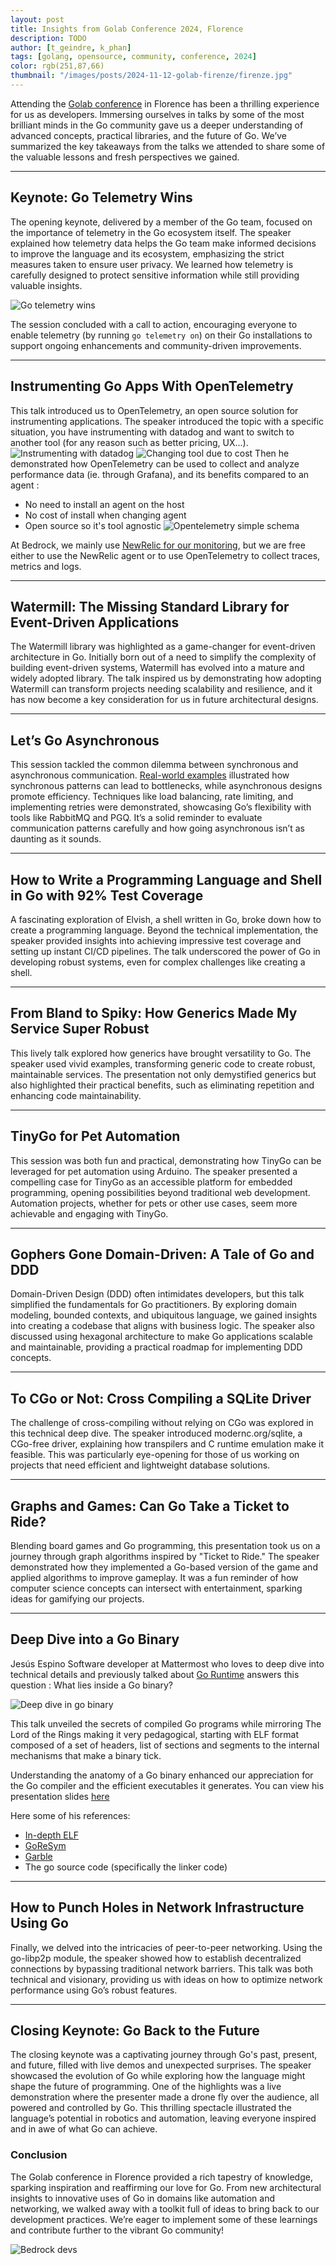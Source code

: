 ```yaml
---
layout: post
title: Insights from Golab Conference 2024, Florence
description: TODO
author: [t_geindre, k_phan]
tags: [golang, opensource, community, conference, 2024]
color: rgb(251,87,66)
thumbnail: "/images/posts/2024-11-12-golab-firenze/firenze.jpg"
---
```


Attending the [Golab conference](https://golab.io/) in Florence has been a thrilling experience for us as developers. Immersing ourselves in talks by some of the most brilliant minds in the Go community gave us a deeper understanding of advanced concepts, practical libraries, and the future of Go. We’ve summarized the key takeaways from the talks we attended to share some of the valuable lessons and fresh perspectives we gained.

---

## Keynote: Go Telemetry Wins

The opening keynote, delivered by a member of the Go team, focused on the importance of telemetry in the Go ecosystem itself. The speaker explained how telemetry data helps the Go team make informed decisions to improve the language and its ecosystem, emphasizing the strict measures taken to ensure user privacy. We learned how telemetry is carefully designed to protect sensitive information while still providing valuable insights.

![Go telemetry wins](/images/posts/2024-11-12-golab-firenze/go_telemetry_keynote.jpg)


The session concluded with a call to action, encouraging everyone to enable telemetry (by running `go telemetry on`) on their Go installations to support ongoing enhancements and community-driven improvements.


---

## Instrumenting Go Apps With OpenTelemetry

This talk introduced us to OpenTelemetry, an open source solution for instrumenting applications. The speaker introduced the topic with a specific situation, you have instrumenting with datadog and want to switch to another tool (for any reason such as better pricing, UX...).
![Instrumenting with datadog](/images/posts/2024-11-12-golab-firenze/instrumenting_with_datadog.jpg)
![Changing tool due to cost](/images/posts/2024-11-12-golab-firenze/changing_agent.jpg)
Then he demonstrated how OpenTelemetry can be used to collect and analyze performance data (ie. through Grafana), and its benefits compared to an agent :
- No need to install an agent on the host
- No cost of install when changing agent 
- Open source so it's tool agnostic
![Opentelemetry simple schema](/images/posts/2024-11-12-golab-firenze/opentelemtry_schema.avif)

At Bedrock, we mainly use [NewRelic for our monitoring](https://tech.bedrockstreaming.com/2024/10/03/enhancing-production-monitoring-with-newrelic.html), but we are free either to use the NewRelic agent or to use OpenTelemetry to collect traces, metrics and logs.

---

## Watermill: The Missing Standard Library for Event-Driven Applications

The Watermill library was highlighted as a game-changer for event-driven architecture in Go. Initially born out of a need to simplify the complexity of building event-driven systems, Watermill has evolved into a mature and widely adopted library. The talk inspired us by demonstrating how adopting Watermill can transform projects needing scalability and resilience, and it has now become a key consideration for us in future architectural designs.

---

## Let’s Go Asynchronous

This session tackled the common dilemma between synchronous and asynchronous communication. [Real-world examples](https://github.com/kedlas/presentations/tree/main/2024-golab-florence_lets_go_async/sync/http) illustrated how synchronous patterns can lead to bottlenecks, while asynchronous designs promote efficiency. Techniques like load balancing, rate limiting, and implementing retries were demonstrated, showcasing Go’s flexibility with tools like RabbitMQ and PGQ. It’s a solid reminder to evaluate communication patterns carefully and how going asynchronous isn’t as daunting as it sounds.

---

## How to Write a Programming Language and Shell in Go with 92% Test Coverage

A fascinating exploration of Elvish, a shell written in Go, broke down how to create a programming language. Beyond the technical implementation, the speaker provided insights into achieving impressive test coverage and setting up instant CI/CD pipelines. The talk underscored the power of Go in developing robust systems, even for complex challenges like creating a shell.

---

## From Bland to Spiky: How Generics Made My Service Super Robust

This lively talk explored how generics have brought versatility to Go. The speaker used vivid examples, transforming generic code to create robust, maintainable services. The presentation not only demystified generics but also highlighted their practical benefits, such as eliminating repetition and enhancing code maintainability.

---

## TinyGo for Pet Automation

This session was both fun and practical, demonstrating how TinyGo can be leveraged for pet automation using Arduino. The speaker presented a compelling case for TinyGo as an accessible platform for embedded programming, opening possibilities beyond traditional web development. Automation projects, whether for pets or other use cases, seem more achievable and engaging with TinyGo.

---

## Gophers Gone Domain-Driven: A Tale of Go and DDD

Domain-Driven Design (DDD) often intimidates developers, but this talk simplified the fundamentals for Go practitioners. By exploring domain modeling, bounded contexts, and ubiquitous language, we gained insights into creating a codebase that aligns with business logic. The speaker also discussed using hexagonal architecture to make Go applications scalable and maintainable, providing a practical roadmap for implementing DDD concepts.

---

## To CGo or Not: Cross Compiling a SQLite Driver

The challenge of cross-compiling without relying on CGo was explored in this technical deep dive. The speaker introduced modernc.org/sqlite, a CGo-free driver, explaining how transpilers and C runtime emulation make it feasible. This was particularly eye-opening for those of us working on projects that need efficient and lightweight database solutions.

---

## Graphs and Games: Can Go Take a Ticket to Ride?

Blending board games and Go programming, this presentation took us on a journey through graph algorithms inspired by "Ticket to Ride." The speaker demonstrated how they implemented a Go-based version of the game and applied algorithms to improve gameplay. It was a fun reminder of how computer science concepts can intersect with entertainment, sparking ideas for gamifying our projects.

---

## Deep Dive into a Go Binary
Jesús Espino
Software developer at Mattermost who loves to deep dive into technical details and previously talked about [Go Runtime](https://www.youtube.com/watch?v=arH3jp_x8yQ) answers this question :
What lies inside a Go binary?

![Deep dive in go binary](/images/posts/2024-11-12-golab-firenze/deep_dive_go_binary.jpg)

This talk unveiled the secrets of compiled Go programs while mirroring The Lord of the Rings making it very pedagogical, starting with ELF format composed of a set of headers, list of sections and segments to the internal mechanisms that make a binary tick.

Understanding the anatomy of a Go binary enhanced our appreciation for the Go compiler and the efficient executables it generates.
You can view his presentation slides [here](https://speakerdeck.com/jespino/deep-dive-into-a-go-binary)

Here some of his references:
- [In-depth ELF](https://youtu.be/nC1U1LJQL80?si=0-X8EnOUVgbmCkPp)
- [GoReSym](https://github.com/mandiant/GoReSym)
- [Garble](https://github.com/burrowers/garble)
- The go source code (specifically the linker code)

---

## How to Punch Holes in Network Infrastructure Using Go

Finally, we delved into the intricacies of peer-to-peer networking. Using the go-libp2p module, the speaker showed how to establish decentralized connections by bypassing traditional network barriers. This talk was both technical and visionary, providing us with ideas on how to optimize network performance using Go’s robust features.

---

## Closing Keynote: Go Back to the Future

The closing keynote was a captivating journey through Go's past, present, and future, filled with live demos and unexpected surprises. The speaker showcased the evolution of Go while exploring how the language might shape the future of programming. One of the highlights was a live demonstration where the presenter made a drone fly over the audience, all powered and controlled by Go. This thrilling spectacle illustrated the language’s potential in robotics and automation, leaving everyone inspired and in awe of what Go can achieve.


### Conclusion

The Golab conference in Florence provided a rich tapestry of knowledge, sparking inspiration and reaffirming our love for Go. From new architectural insights to innovative uses of Go in domains like automation and networking, we walked away with a toolkit full of ideas to bring back to our development practices. We’re eager to implement some of these learnings and contribute further to the vibrant Go community!

![Bedrock devs](/images/posts/2024-11-12-golab-firenze/golab_group.jpg)

